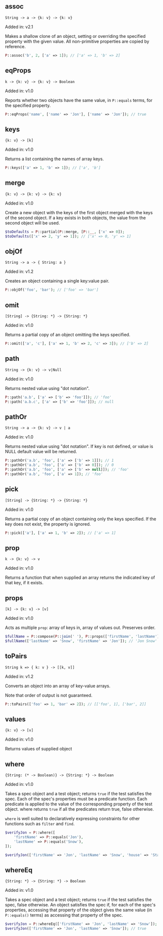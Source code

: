 ## assoc
`String -> a -> {k: v} -> {k: v}`

Added in: v2.1

Makes a shallow clone of an object, setting or overriding the specified property with the given value. All non-primitive properties are copied by reference.

```php
P::assoc('b', 2, ['a' => 1]); // ['a' => 1, 'b' => 2]
```

## eqProps
`k -> {k: v} -> {k: v} -> Boolean`

Added in: v1.0

Reports whether two objects have the same value, in `P::equals` terms, for the specified property.

```php
P::eqProps('name', ['name' => 'Jon'], ['name' => 'Jon']); // true
```

## keys
`{k: v} -> [k]`

Added in: v1.0

Returns a list containing the names of array keys.

```php
P::keys(['a' => 1, 'b' => 1]); // ['a', 'b']
```

## merge
`{k: v} -> {k: v} -> {k: v}`

Added in: v1.0

Create a new object with the keys of the first object merged with the keys of the second object. If a key exists in both objects, the value from the second object will be used.

```php
$toDefaults = P::partial(P::merge, [P::__, ['x' => 0]);
$toDefaults(['x' => 2, 'y' => 1]); // ['x' => 0, 'y' => 1]
```

## objOf
`String -> a -> { String: a }`

Added in: v1.2

Creates an object containing a single key:value pair.

```php
P::objOf('foo', 'bar'); // ['foo' => 'bar']
```

## omit
`[String] -> {String: *} -> {String: *}`

Added in: v1.0

Returns a partial copy of an object omitting the keys specified.

```php
P::omit(['a', 'c'], ['a' => 1, 'b' => 2, 'c' => 3]); // ['b' => 2]
```

## path
`String -> {k: v} -> v|Null`

Added in: v1.0

Returns nested value using "dot notation".

```php
P::path('a.b', ['a' => ['b' => 'foo']]); // 'foo'
P::path('a.b.c', ['a' => ['b' => 'foo']]); // null
```

## pathOr
`String -> a -> {k: v} -> v | a`

Added in: v1.0

Returns nested value using "dot notation". If key is not defined, or value is NULL default value will be returned.

```php
P::pathOr('a.b', 'foo', ['a' => ['b' => 1]]); // 1
P::pathOr('a.b', 'foo', ['a' => ['b' => 0]]); // 0
P::pathOr('a.b', 'foo', ['a' => ['b' => null]]); // 'foo'
P::pathOr('a.b', 'foo', ['a' => 1]); // 'foo'
```

## pick
`[String] -> {String: *} -> {String: *}`

Added in: v1.0

Returns a partial copy of an object containing only the keys specified. If the key does not exist, the property is ignored.

```php
P::pick(['a'], ['a' => 1, 'b' => 2]); // ['a' => 1]
```

## prop
`k -> {k: v} -> v`

Added in: v1.0

Returns a function that when supplied an array returns the indicated key of that key, if it exists.

## props
`[k] -> {k: v} -> [v]`

Added in: v1.0

Acts as multiple `prop`: array of keys in, array of values out. Preserves order.

```php
$fullName = P::compose(P::join(' '), P::props(['firstName', 'lastName']));
$fullName(['lastName' => 'Snow', 'firstName' => 'Jon']); // 'Jon Snow'
```

## toPairs
`String k => { k: v } -> [[k, v]]`

Added in: v1.2

Converts an object into an array of key-value arrays.

Note that order of output is not guaranteed.

```php
P::toPairs(['foo' => 1, 'bar' => 2]); // [['foo', 1], ['bar', 2]]
```

## values
`{k: v} -> [v]`

Added in: v1.0

Returns values of supplied object

## where
`{String: (* -> Boolean)} -> {String: *} -> Boolean`

Added in: v1.0

Takes a spec object and a test object; returns `true` if the test satisfies the spec. Each of the spec's properties must be a predicate function. Each predicate is applied to the value of the corresponding property of the test object. where returns `true` if all the predicates return true, false otherwise.

`where` is well suited to declaratively expressing constraints for other functions such as `filter` and `find`.

```php
$verifyJon = P::where([
    'firstName' => P::equals('Jon'),
    'lastName' => P::equals('Snow'),
]);

$verifyJon(['firstName' => 'Jon', 'lastName' => 'Snow', 'house' => 'Stark']); // true
```

## whereEq
`{String: *} -> {String: *} -> Boolean`

Added in: v1.0

Takes a spec object and a test object; returns `true` if the test satisfies the spec, false otherwise. An object satisfies the spec if, for each of the spec's properties, accessing that property of the object gives the same value (in `P::equals()` terms) as accessing that property of the spec.

```php
$verifyJon = P::whereEq(['firstName' => 'Jon', 'lastName' => 'Snow']);
$verifyJon(['firstName' => 'Jon', 'lastName' => 'Snow']); // true
```
